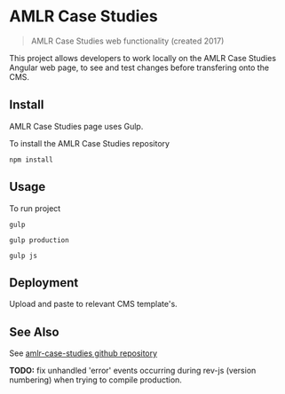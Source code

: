 # AMLR Case Studies


> AMLR Case Studies web functionality (created 2017)

This project allows developers to work locally on the AMLR Case Studies Angular web page, to see and test changes before transfering onto the CMS.


## Install

AMLR Case Studies page uses Gulp.

To install the AMLR Case Studies repository

```
npm install
```


## Usage

To run project

```
gulp
```

```
gulp production
```

```
gulp js
```


## Deployment

Upload and paste to relevant CMS template's.


## See Also

See [amlr-case-studies github repository](https://github.com/DEWNR/amlr-case-studies)

**TODO:** fix unhandled 'error' events occurring during rev-js (version numbering) when trying to compile production.



